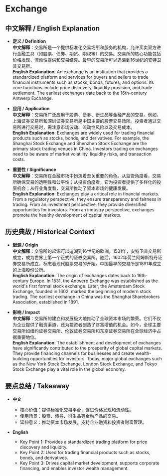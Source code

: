# Exchange

## 中文解释 / English Explanation

* **定义 / Definition**  
  **中文解释**：交易所是一个提供标准化交易场所和服务的机构，允许买卖双方进行金融工具（如股票、债券、期货、期权等）的交易。交易所的核心功能包括价格发现、流动性提供和交易结算。最早的交易所可以追溯到16世纪的安特卫普交易所。  
  **English Explanation**: An exchange is an institution that provides a standardized platform and services for buyers and sellers to trade financial instruments such as stocks, bonds, futures, and options. Its core functions include price discovery, liquidity provision, and trade settlement. The earliest exchanges date back to the 16th-century Antwerp Exchange.

* **应用 / Application**  
  **中文解释**：交易所广泛应用于股票、债券、衍生品等金融产品的交易。例如，上海证券交易所和深圳证券交易所是中国主要的股票交易场所。投资者通过交易所进行交易时，需注意市场波动、流动性风险以及交易成本。  
  **English Explanation**: Exchanges are widely used for trading financial products such as stocks, bonds, and derivatives. For example, the Shanghai Stock Exchange and Shenzhen Stock Exchange are the primary stock trading venues in China. Investors trading on exchanges need to be aware of market volatility, liquidity risks, and transaction costs.

* **重要性 / Significance**  
  **中文解释**：交易所在金融市场中扮演着至关重要的角色。从监管角度看，交易所确保交易的透明性和公平性；从投资角度看，它为投资者提供了多样化的投资机会；从行业角度看，交易所推动了资本市场的健康发展。  
  **English Explanation**: Exchanges play a critical role in financial markets. From a regulatory perspective, they ensure transparency and fairness in trading. From an investment perspective, they provide diversified opportunities for investors. From an industry perspective, exchanges promote the healthy development of capital markets.

## 历史典故 / Historical Context

* **起源 / Origin**  
  **中文解释**：交易所的起源可以追溯到16世纪的欧洲。1531年，安特卫普交易所成立，成为世界上第一个正式的证券交易所。随后，1602年荷兰阿姆斯特丹证券交易所成立，标志着现代股票交易的开始。中国最早的交易所是1891年成立的上海股份公所。  
  **English Explanation**: The origin of exchanges dates back to 16th-century Europe. In 1531, the Antwerp Exchange was established as the world's first formal stock exchange. Later, the Amsterdam Stock Exchange, founded in 1602, marked the beginning of modern stock trading. The earliest exchange in China was the Shanghai Sharebrokers Association, established in 1891.

* **影响 / Impact**  
  **中文解释**：交易所的建立和发展极大地推动了全球资本市场的繁荣。它们不仅为企业提供了融资渠道，还为投资者创造了财富增值的机会。如今，全球主要交易所如纽约证券交易所、伦敦证券交易所和东京证券交易所在全球经济中占据重要地位。  
  **English Explanation**: The establishment and development of exchanges have significantly contributed to the prosperity of global capital markets. They provide financing channels for businesses and create wealth-building opportunities for investors. Today, major global exchanges such as the New York Stock Exchange, London Stock Exchange, and Tokyo Stock Exchange play a vital role in the global economy.

## 要点总结 / Takeaway

* **中文**  
  - 核心价值：提供标准化交易平台，促进价格发现和流动性。  
  - 使用场景：股票、债券、衍生品等金融产品的交易。  
  - 延伸意义：推动资本市场发展，支持企业融资和投资者财富管理。  

* **English**  
  - Key Point 1: Provides a standardized trading platform for price discovery and liquidity.  
  - Key Point 2: Used for trading financial products such as stocks, bonds, and derivatives.  
  - Key Point 3: Drives capital market development, supports corporate financing, and enables investor wealth management.